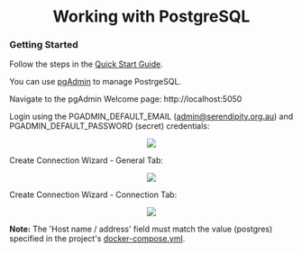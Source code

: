 <h1 align="center">Working with PostgreSQL</h1>

### Getting Started

Follow the steps in the [Quick Start Guide](https://github.com/Robinyo/serendipity-api/blob/master/projects/spring-boot/docs/developer/quick-start-guide.md).

You can use [pgAdmin](https://directory.apache.org/apacheds/) to manage PostrgeSQL.

Navigate to the pgAdmin Welcome page: http://localhost:5050

Login using the PGADMIN_DEFAULT_EMAIL (admin@serendipity.org.au) and PGADMIN_DEFAULT_PASSWORD (secret) credentials:

<p align="center">
  <img src="https://github.com/Robinyo/serendipity-api/blob/master/projects/spring-boot/docs/screen-shots/pgamin-login.png">
</p>

Create Connection Wizard - General Tab:

<p align="center">
  <img src="https://github.com/Robinyo/serendipity-api/blob/master/projects/spring-boot/docs/screen-shots/pgamin-server-general-tab.png">
</p>

Create Connection Wizard - Connection Tab:

<p align="center">
  <img src="https://github.com/Robinyo/serendipity-api/blob/master/projects/spring-boot/docs/screen-shots/pgamin-server-connection-tab.png">
</p>

**Note:** The 'Host name / address' field must match the value (postgres) specified in the project's [docker-compose.yml](https://github.com/Robinyo/serendipity-api/blob/master/projects/spring-boot/server/docker-compose.yml).
